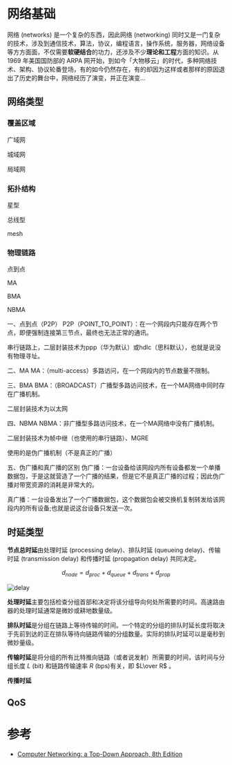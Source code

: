 # 网络基础

网络 (networks) 是一个复杂的东西，因此网络 (networking) 同时又是一门复杂的技术，涉及到通信技术，算法，协议，编程语言，操作系统，服务器，网络设备等方方面面，不仅需要**软硬结合**的功力，还涉及不少**理论和工程**方面的知识。从 1969 年美国国防部的 ARPA 网开始，到如今「大物移云」的时代，多种网络技术、架构、协议轮番登场，有的如今仍然存在，有的却因为这样或者那样的原因退出了历史的舞台中，网络经历了演变，并正在演变...

## 网络类型

### 覆盖区域

广域网

城域网

局域网

### 拓扑结构

星型

总线型

mesh

### 物理链路

点到点

MA

BMA

NBMA

一、点到点（P2P）
P2P（POINT_TO_POINT）：在一个网段内只能存在两个节点，即便强制连接第三节点，最终也无法正常的通讯。

串行链路上，二层封装技术为ppp（华为默认）或hdlc（思科默认），也就是说没有物理寻址。

二、MA
MA：（multi-access）多路访问，在一个网段内的节点数量不限制。

三、BMA
BMA：（BROADCAST）广播型多路访问技术，在一个MA网络中同时存在广播机制。

二层封装技术为以太网

四、NBMA
NBMA：非广播型多路访问技术，在一个MA网络中没有广播机制。

二层封装技术为帧中继（也使用的串行链路）、MGRE

使用的是伪广播机制（不是真正的广播）

五、伪广播和真广播的区别
伪广播：一台设备给该网段内所有设备都发一个单播数据包，于是这就营造了一个广播的结果，但是它不是真正广播的过程；因此伪广播对带宽资源的消耗是非常大的。

真广播：一台设备发出了一个广播数据包，这个数据包会被交换机复制转发给该网段内的所有设备;也就是说这台设备只发送一次。



## 时延类型
**节点总时延**由处理时延 (processing delay)、排队时延 (queueing delay)、传输时延 (transmission delay) 和传播时延 (propagation delay) 共同决定。

$$ d_{node} = d_{proc} + d_{queue} + d_{trans} + d_{prop} $$ 

![delay](delay.png)

**处理时延**主要包括检查分组首部和决定将该分组导向何处所需要的时间。高速路由器的处理时延通常是微妙或耕地数量级。

**排队时延**是分组在链路上等待传输的时间。一个特定的分组的排队时延长度将取决于先前到达的正在排队等待向链路传输的分组数量。实际的排队时延可以是毫秒到微妙量级。

**传输时延**是将分组的所有比特推向链路（或者说发射）所需要的时间，该时间与分组长度 $L$ (bit) 和链路传输速率 $R$ (bps)有关，即 $L\over R$ 。

**传播时延**



## QoS

# 参考
- [Computer Networking: a Top-Down Approach, 8th Edition](https://media.pearsoncmg.com/ph/esm/ecs_kurose_compnetwork_8/cw/)
